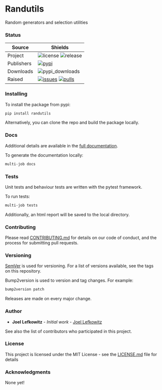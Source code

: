 # Randutils

Random generators and selection utilities

### Status

| Source     | Shields                                                        |
| ---------- | -------------------------------------------------------------- |
| Project    | ![license][license] ![release][release]                        |
| Publishers | [![pypi][pypi]][pypi_link]                                     |
| Downloads  | ![pypi_downloads][pypi_downloads]                              |
| Raised     | [![issues][issues]][issues_link] [![pulls][pulls]][pulls_link] |

### Installing

To install the package from pypi:

```bash
pip install randutils
```

Alternatively, you can clone the repo and build the package locally.

### Docs

Additional details are available in the [full documentation](https://randutils.readthedocs.io/en/latest/).

To generate the documentation locally:

```bash
multi-job docs
```

### Tests

Unit tests and behaviour tests are written with the pytest framework.

To run tests:

```bash
multi-job tests
```

Additionally, an html report will be saved to the local directory.

### Contributing

Please read [CONTRIBUTING.md](CONTRIBUTING.md) for details on our code of conduct, and the process for submitting pull requests.

### Versioning

[SemVer](http://semver.org/) is used for versioning. For a list of versions available, see the tags on this repository.

Bump2version is used to version and tag changes.
For example:

```bash
bump2version patch
```

Releases are made on every major change.

### Author

- **Joel Lefkowitz** - _Initial work_ - [Joel Lefkowitz](https://github.com/JoelLefkowitz)

See also the list of contributors who participated in this project.

### License

This project is licensed under the MIT License - see the [LICENSE.md](LICENSE.md) file for details

### Acknowledgments

None yet!

<!--- Table links --->

[license]: https://img.shields.io/github/license/joellefkowitz/randutils
[release]: https://img.shields.io/github/v/tag/joellefkowitz/randutils
[pypi_downloads]: https://img.shields.io/pypi/dw/randutils
[pypi]: https://img.shields.io/pypi/v/randutils "PyPi"
[pypi_link]: https://pypi.org/project/randutils
[issues]: https://img.shields.io/github/issues/joellefkowitz/randutils "Issues"
[issues_link]: https://github.com/JoelLefkowitz/randutils/issues
[pulls]: https://img.shields.io/github/issues-pr/joellefkowitz/randutils "Pull requests"
[pulls_link]: https://github.com/JoelLefkowitz/randutils/pulls
